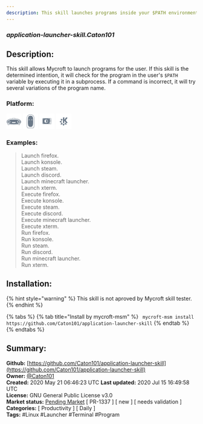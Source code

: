 ```yaml
---
description: This skill launches programs inside your $PATH environment variable
---
```


### _application-launcher-skill.Caton101_  
## Description:  
This skill allows Mycroft to launch programs for the user. If this skill is the determined intention, it will check for the program in the user's `$PATH` variable by executing it in a subprocess. If a command is incorrect, it will try several variations of the program name.  
  
  
### Platform:  
 ![Mark I](../.gitbook/assets/mark-1-icon.png)  ![Mark II](../.gitbook/assets/mark-2-icon.png)  ![Picroft](../.gitbook/assets/picroft-icon.png)  ![plasmoid](../.gitbook/assets/kde.png)   
### Examples:  
> Launch firefox.  
> Launch konsole.  
> Launch steam.  
> Launch discord.  
> Launch minecraft launcher.  
> Launch xterm.  
> Execute firefox.  
> Execute konsole.  
> Execute steam.  
> Execute discord.  
> Execute minecraft launcher.  
> Execute xterm.  
> Run firefox.  
> Run konsole.  
> Run steam.  
> Run discord.  
> Run minecraft launcher.  
> Run xterm.  
  
## Installation:  
{% hint style="warning" %}
This skill is not aproved by Mycroft skill tester.
{% endhint %}
    
{% tabs %}
{% tab title="Install by mycroft-msm" %}
``` mycroft-msm install https://github.com/Caton101/application-launcher-skill```
{% endtab %}
  {% endtabs %}
    
## Summary:  
**Github:** [https://github.com/Caton101/application-launcher-skill](https://github.com/Caton101/application-launcher-skill)  
**Owner:** [@Caton101](https://github.com/Caton101)  
**Created:** 2020 May 21 06:46:23 UTC  **Last updated:** 2020 Jul 15 16:49:58 UTC  
**License:** GNU General Public License v3.0  
**Market status:** [Pending Market](https://market.mycroft.ai/skill/) [ PR-1337 ] [ new ] [ needs validation ]  
**Categories:** [ Productivity ] [ Daily ]   
**Tags:** \#Linux \#Launcher \#Terminal \#Program   
